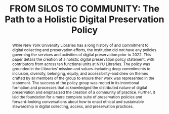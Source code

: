 ---
abstract: While New York University Libraries has a long history of and commitment
  to digital collecting and preservation efforts, the institution did not have any
  policies governing the services and activities of digital preservation prior to
  2022. This paper details the creation of a holistic digital preservation policy
  statement, with contributors from across ten functional units at NYU Libraries.
  The policy was grounded in the Libraries’ mission and values–including  deep commitments
  to inclusion, diversity, belonging, equity, and accessibility–and drew on themes
  crafted by all members of the group to ensure their work was represented in the
  statement. The success of the policy group was rooted in its intentional formation
  and processes that acknowledged the distributed nature of digital preservation and
  emphasized the creation of a community of practice. Further, it laid the foundation
  for a more complete suite of preservation policies and forward-looking conversations
  about how to enact ethical and sustainable stewardship in digital collecting, access,
  and preservation practices.
creators:
- Laura McCann
- Weatherly A. Stephan
date: null
document_url: https://www.ideals.illinois.edu/items/128309/bitstreams/428983/data.pdf
grand_parent: iPRES
institutions: []
keywords:
- community of practice
- documentation
- policy
- preservation strategy
- stewardship
landing_page_url: https://hdl.handle.net/2142/121106
language: eng
layout: publication
license: CC-BY 4.0 International
notes_url: null
parent: iPRES 2023
publication_type: paper
size: null
slides_url: https://hdl.handle.net/2142/121599
source_name: iPRES
stream_url: null
title: 'FROM SILOS TO COMMUNITY: The Path to a Holistic Digital Preservation Policy'
year: 2023
---